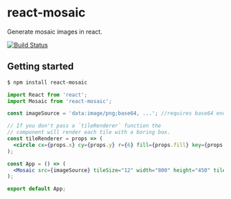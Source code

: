 # react-mosaic

Generate mosaic images in react.

[![Build Status](https://travis-ci.org/chitchu/react-mosaic.svg?branch=master)](https://travis-ci.org/chitchu/react-mosaic)

## Getting started

```bash
$ npm install react-mosaic
```

```jsx
import React from 'react';
import Mosaic from 'react-mosaic';

const imageSource = 'data:image/png;base64, ...'; //requires base64 encoded image

// If you don't pass a `tileRenderer` function the
// component will render each tile with a boring box.
const tileRenderer = props => (
  <circle cx={props.x} cy={props.y} r={6} fill={props.fill} key={props.key} /> 
);

const App = () => (
  <Mosaic src={imageSource} tileSize="12" width="800" height="450" tileRenderer={tileRenderer} />
);

export default App;
```
